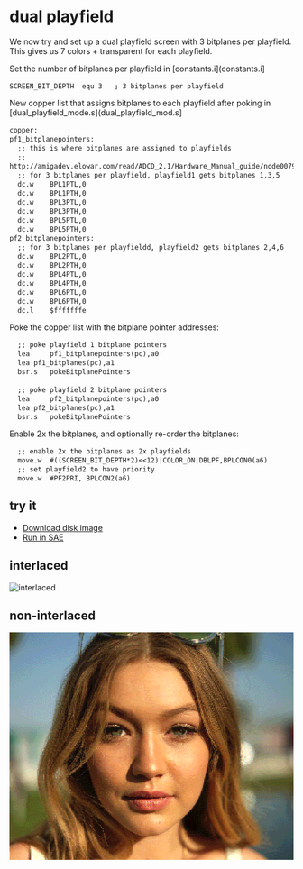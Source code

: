 dual playfield
==============

We now try and set up a dual playfield screen with 3 bitplanes per playfield. This gives us 7 colors + transparent for each playfield.

Set the number of bitplanes per playfield in [constants.i](constants.i]

  ```
  SCREEN_BIT_DEPTH	equ 3   ; 3 bitplanes per playfield
```

New copper list that assigns bitplanes to each playfield after poking in [dual_playfield_mode.s](dual_playfield_mod.s]

  ```
copper:
pf1_bitplanepointers:
	;; this is where bitplanes are assigned to playfields
	;; http://amigadev.elowar.com/read/ADCD_2.1/Hardware_Manual_guide/node0079.html
	;; for 3 bitplanes per playfield, playfield1 gets bitplanes 1,3,5
	dc.w	BPL1PTL,0
	dc.w	BPL1PTH,0
	dc.w	BPL3PTL,0
	dc.w	BPL3PTH,0
	dc.w	BPL5PTL,0
	dc.w	BPL5PTH,0
pf2_bitplanepointers:
	;; for 3 bitplanes per playfieldd, playfield2 gets bitplanes 2,4,6
	dc.w	BPL2PTL,0
	dc.w	BPL2PTH,0
	dc.w	BPL4PTL,0
	dc.w	BPL4PTH,0
	dc.w	BPL6PTL,0
	dc.w	BPL6PTH,0
	dc.l	$fffffffe
```

Poke the copper list with the bitplane pointer addresses:

  ```
	;; poke playfield 1 bitplane pointers
	lea 	pf1_bitplanepointers(pc),a0
	lea	pf1_bitplanes(pc),a1
	bsr.s	pokeBitplanePointers

	;; poke playfield 2 bitplane pointers
	lea 	pf2_bitplanepointers(pc),a0
	lea	pf2_bitplanes(pc),a1
	bsr.s	pokeBitplanePointers	
```

Enable 2x the bitplanes, and optionally re-order the bitplanes:

  ```
	;; enable 2x the bitplanes as 2x playfields
	move.w	#((SCREEN_BIT_DEPTH*2)<<12)|COLOR_ON|DBLPF,BPLCON0(a6)
	;; set playfield2 to have priority
	move.w	#PF2PRI, BPLCON2(a6)
```

try it
------
  * [Download disk image](bin/dual_playfield_mode.adf?raw=true)
  * <a href="http://alpine9000.github.io/ScriptedAmigaEmulator/#amiga_examples/dual_playfield_mode.adf" target="_blank">Run in SAE</a>


interlaced
----------
![interlaced](screenshots/laced-new.png?raw=true)

non-interlaced
--------------
![non-interlaced](../013.dithered_ham/screenshots/dithered.png?raw=true)
